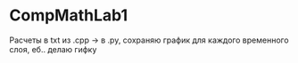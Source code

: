 # CompMathLab1
Расчеты в txt из .cpp -> в .py, сохраняю график для каждого временного слоя, еб.. делаю гифку
